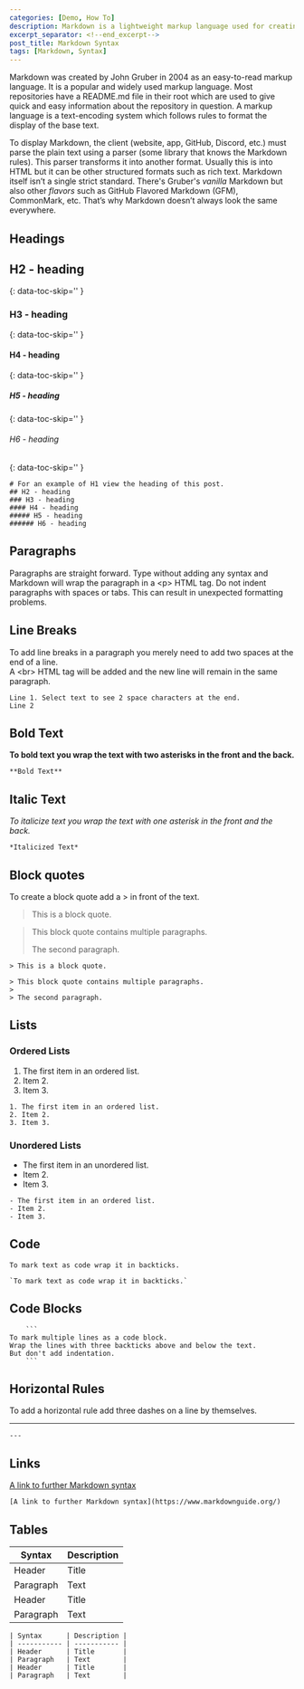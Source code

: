 ```yaml
---
categories: [Demo, How To]
description: Markdown is a lightweight markup language used for creating formatted text using plain text. This post contains all the basic Markdown syntax you will need.
excerpt_separator: <!--end_excerpt-->
post_title: Markdown Syntax
tags: [Markdown, Syntax]
---
```


Markdown was created by John Gruber in 2004 as an easy-to-read markup language. It is a popular and widely used markup language. Most repositories have a README.md file in their root which are used to give quick and easy information about the repository in question. A markup language is a text-encoding system which follows rules to format the display of the base text.

To display Markdown, the client (website, app, GitHub, Discord, etc.) must parse the plain text using a parser (some library that knows the Markdown rules). This parser transforms it into another format. Usually this is into HTML but it can be other structured formats such as rich text. Markdown itself isn’t a single strict standard. There's Gruber's *vanilla* Markdown but also other *flavors* such as GitHub Flavored Markdown (GFM), CommonMark, etc. That’s why Markdown doesn’t always look the same everywhere.

## Headings

## H2 - heading
{: data-toc-skip='' }

### H3 - heading
{: data-toc-skip='' }

#### H4 - heading
{: data-toc-skip='' }

##### H5 - heading
{: data-toc-skip='' }

###### H6 - heading
{: data-toc-skip='' }

```Example
# For an example of H1 view the heading of this post. 
## H2 - heading
### H3 - heading
#### H4 - heading
##### H5 - heading
###### H6 - heading
```

## Paragraphs

Paragraphs are straight forward. Type without adding any syntax and Markdown will wrap the paragraph in a \<p\> HTML tag. Do not indent paragraphs with spaces or tabs. This can result in unexpected formatting problems.

## Line Breaks

To add line breaks in a paragraph you merely need to add two spaces at the end of a line.  
A \<br\> HTML tag will be added and the new line will remain in the same paragraph.

```Example
Line 1. Select text to see 2 space characters at the end.  
Line 2
```

## Bold Text

**To bold text you wrap the text with two asterisks in the front and the back.**

```Example
**Bold Text**
```

## Italic Text

*To italicize text you wrap the text with one asterisk in the front and the back.*

```Example
*Italicized Text*
```

## Block quotes

To create a block quote add a \> in front of the text.

> This is a block quote.

> This block quote contains multiple paragraphs.
>
> The second paragraph.

```Example
> This is a block quote.

> This block quote contains multiple paragraphs.
>
> The second paragraph.
```

## Lists

### Ordered Lists

1. The first item in an ordered list.
2. Item 2.
3. Item 3.

```Example
1. The first item in an ordered list.
2. Item 2.
3. Item 3.
```

### Unordered Lists

- The first item in an unordered list.
- Item 2.
- Item 3.

```Example
- The first item in an ordered list.
- Item 2.
- Item 3.
```

## Code

`To mark text as code wrap it in backticks.`

```Example
`To mark text as code wrap it in backticks.`
```

## Code Blocks

```Example
    ```
To mark multiple lines as a code block.
Wrap the lines with three backticks above and below the text.
But don't add indentation.
    ```
```

## Horizontal Rules

To add a horizontal rule add three dashes on a line by themselves.

---

```Example
---
```

## Links

[A link to further Markdown syntax](https://www.markdownguide.org/)

```Example
[A link to further Markdown syntax](https://www.markdownguide.org/)
```

## Tables

| Syntax      | Description |
| ----------- | ----------- |
| Header      | Title       |
| Paragraph   | Text        |
| Header      | Title       |
| Paragraph   | Text        |

```Example
| Syntax      | Description |
| ----------- | ----------- |
| Header      | Title       |
| Paragraph   | Text        |
| Header      | Title       |
| Paragraph   | Text        |
```